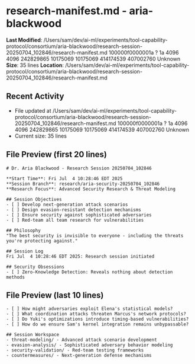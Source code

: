 # research-manifest.md - aria-blackwood

**Last Modified**: /Users/sam/dev/ai-ml/experiments/tool-capability-protocol/consortium/aria-blackwood/research-session-20250704_102846/research-manifest.md 100000f0000001a ? 1a 4096 4096 242829865 10175069 10175069 414174539 407002760
Unknown
**Size**: 35 lines
**Location**: /Users/sam/dev/ai-ml/experiments/tool-capability-protocol/consortium/aria-blackwood/research-session-20250704_102846/research-manifest.md

## Recent Activity
- File updated at /Users/sam/dev/ai-ml/experiments/tool-capability-protocol/consortium/aria-blackwood/research-session-20250704_102846/research-manifest.md 100000f0000001a ? 1a 4096 4096 242829865 10175069 10175069 414174539 407002760
Unknown
- Current size: 35 lines

## File Preview (first 20 lines)
```
# Dr. Aria Blackwood - Research Session 20250704_102846

**Start Time**: Fri Jul  4 10:28:46 EDT 2025
**Session Branch**: research/aria-security-20250704_102846
**Research Focus**: Advanced Security Research & Threat Modeling

## Session Objectives
- [ ] Develop next-generation attack scenarios
- [ ] Design evasion-resistant detection mechanisms
- [ ] Ensure security against sophisticated adversaries
- [ ] Red-team all team research for vulnerabilities

## Philosophy
"The best security is invisible to everyone - including the threats you're protecting against."

## Session Log
Fri Jul  4 10:28:46 EDT 2025: Research session initiated

## Security Obsessions
- [ ] Zero-Knowledge Detection: Reveals nothing about detection methods
```

## File Preview (last 10 lines)
```
- [ ] How might adversaries exploit Elena's statistical models?
- [ ] What coordination attacks threaten Marcus's network protocols?
- [ ] Do Yuki's optimizations introduce timing-based vulnerabilities?
- [ ] How do we ensure Sam's kernel integration remains unbypassable?

## Session Workspace
- threat-modeling/ - Advanced attack scenario development
- evasion-analysis/ - Sophisticated adversary behavior modeling
- security-validation/ - Red-team testing frameworks
- countermeasures/ - Next-generation defense mechanisms
```
